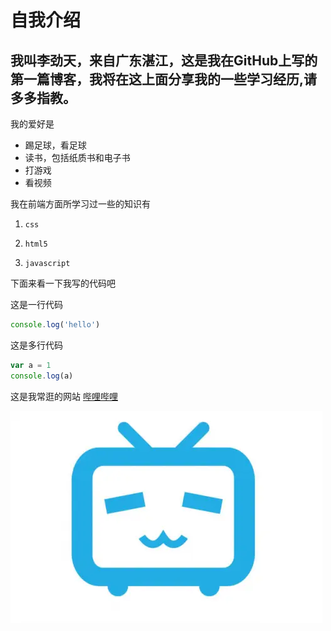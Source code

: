 # 自我介绍

## 我叫李劲天，来自广东湛江，这是我在GitHub上写的第一篇博客，我将在这上面分享我的一些学习经历,请多多指教。

我的爱好是

* 踢足球，看足球
* 读书，包括纸质书和电子书
* 打游戏
* 看视频
  
我在前端方面所学习过一些的知识有

1.     css
2.     html5
3.     javascript

下面来看一下我写的代码吧

这是一行代码

```javascript
console.log('hello')
```
这是多行代码

```javascript
var a = 1
console.log(a)
```
这是我常逛的网站 [哔哩哔哩](https://www.bilibili.com/)

![一张图片](1.jpg)